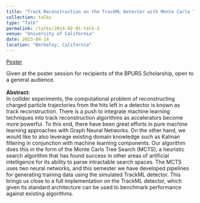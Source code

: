 ```yaml
---
title: "Track Reconstruction on the TrackML Detector with Monte Carlo Tree Search"
collection: talks
type: "Talk"
permalink: /talks/2014-02-01-talk-2
venue: "University of California"
date: 2023-04-14
location: "Berkeley, California"
---
```


[Poster](http://max-zhao0.github.io/files/MaxZhao_BPURS.pdf)

Given at the poster session for recipients of the BPURS Scholarship, open to a general audience.
\
\
**Abstract:**
\
In collider experiments, the computational problem of reconstructing charged particle
trajectories from the hits left in a detector is known as track reconstruction. There is a push to
integrate machine learning techniques into track reconstruction algorithms as accelerators
become more powerful. To this end, there have been great efforts in pure machine learning
approaches with Graph Neural Networks. On the other hand, we would like to also leverage
existing domain knowledge such as Kalman filtering in conjunction with machine learning
components. Our algorithm does this in the form of the Monte Carlo Tree Search (MCTS), a
heuristic search algorithm that has found success in other areas of artificial intelligence for its
ability to parse intractable search spaces. The MCTS uses two neural networks, and this
semester we have developed pipelines for generating training data using the simulated
TrackML detector. This brings us close to a full implementation on the TrackML detector, which
given its standard architecture can be used to benchmark performance against existing
algorithms.
